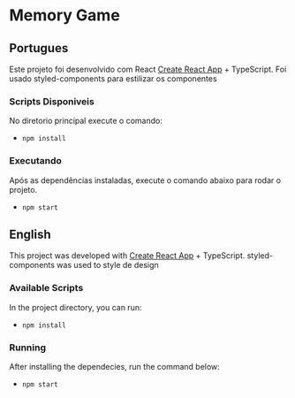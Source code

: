 # Memory Game

## Portugues

Este projeto foi desenvolvido com React [Create React App](https://github.com/facebook/create-react-app) + TypeScript.
Foi usado styled-components para estilizar os componentes

### Scripts Disponiveis

No diretorio principal execute o comando:

- `npm install`

### Executando

Após as dependências instaladas, execute o comando abaixo para rodar o projeto.

- `npm start`

## English

This project was developed with [Create React App](https://github.com/facebook/create-react-app) + TypeScript.
styled-components was used to style de design

### Available Scripts

In the project directory, you can run:

- `npm install`

### Running

After installing the dependecies, run the command below:

- `npm start`
